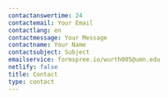 ```yaml
---
contactanswertime: 24
contactemail: Your Email
contactlang: en
contactmessage: Your Message
contactname: Your Name
contactsubject: Subject
emailservice: formspree.io/wurth005@umn.edu
netlify: false
title: Contact
type: contact
---
```

